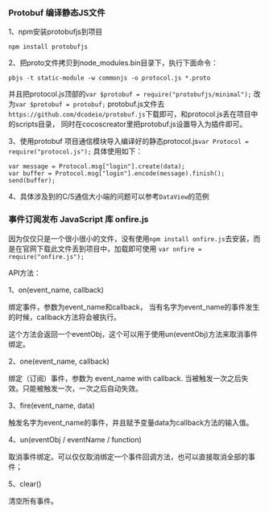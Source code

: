 ### Protobuf 编译静态JS文件
1、npm安装protobufjs到项目
```
npm install protobufjs
```

2、把proto文件拷贝到node_modules\.bin目录下，执行下面命令：
```
pbjs -t static-module -w commonjs -o protocol.js *.proto
```
并且把protocol.js顶部的`var $protobuf = require("protobufjs/minimal");` 改为`var $protobuf = protobuf;`
protobuf.js文件去`https://github.com/dcodeio/protobuf.js`下载即可，和protocol.js丢在项目中的scripts目录，
同时在cocoscreator里把protobuf.js设置导入为插件即可。

3、使用protobuf
项目通信模块导入编译好的静态protocol.js`var Protocol = require("protocol.js");`
具体使用如下：
```
var message = Protocol.msg["login"].create(data);
var buffer = Protocol.msg["login"].encode(message).finish();
send(buffer);
```
4、具体涉及到的C/S通信大小端的问题可以参考`DataView`的范例

### 事件订阅发布 JavaScript 库 onfire.js
因为仅仅只是一个很小很小的文件，没有使用`npm install onfire.js`去安装，而是在官网下载此文件丢到项目中，加载即可使用
`var onfire = require("onfire.js");`

API方法：

1、on(event_name, callback)

绑定事件，参数为event_name和callback， 当有名字为event_name的事件发生的时候，callback方法将会被执行。

这个方法会返回一个eventObj，这个可以用于使用un(eventObj)方法来取消事件绑定。

2、one(event_name, callback)

绑定（订阅）事件，参数为 event_name with callback. 当被触发一次之后失效。只能被触发一次，一次之后自动失效。

3、fire(event_name, data)

触发名字为event_name的事件，并且赋予变量data为callback方法的输入值。

4、un(eventObj / eventName / function)

取消事件绑定。可以仅仅取消绑定一个事件回调方法，也可以直接取消全部的事件；

5、clear()

清空所有事件。

